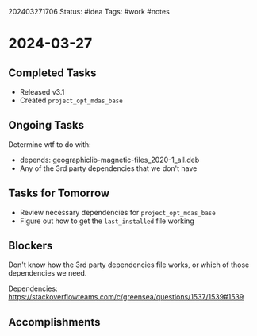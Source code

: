 202403271706
Status: #idea
Tags: #work #notes 

# 2024-03-27

## Completed Tasks
- Released v3.1
- Created `project_opt_mdas_base`

## Ongoing Tasks
Determine wtf to do with:
- depends: geographiclib-magnetic-files_2020-1_all.deb
- Any of the 3rd party dependencies that we don't have

## Tasks for Tomorrow
- Review necessary dependencies for `project_opt_mdas_base`
- Figure out how to get the `last_installed` file working

## Blockers
Don't know how the 3rd party dependencies file works, or which of those dependencies we need.

Dependencies:
https://stackoverflowteams.com/c/greensea/questions/1537/1539#1539
## Accomplishments

